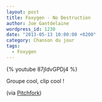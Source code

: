 ```yaml
---
layout: post
title: Foxygen - No Destruction
author: Joe Gantdelaine
wordpress_id: 1230
date: "2013-05-13 10:00:00 +0200"
category: Chanson du jour
tags:
  - Foxygen
---
```


{% youtube 87jIdvGPDj4 %}

Groupe cool, clip cool !

(via
[Pitchfork](https://pitchfork.com/news/50541-watch-foxygen-compile-footage-from-their-high-school-and-college-films-for-no-destruction/))
